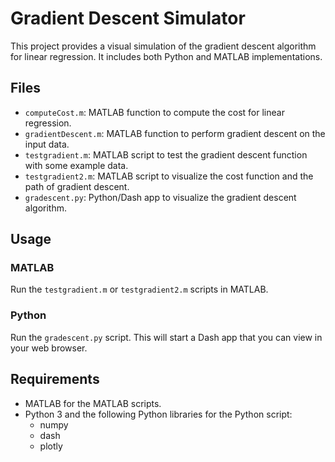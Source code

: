 # Gradient Descent Simulator

This project provides a visual simulation of the gradient descent algorithm for linear regression. It includes both Python and MATLAB implementations.

## Files

- `computeCost.m`: MATLAB function to compute the cost for linear regression.
- `gradientDescent.m`: MATLAB function to perform gradient descent on the input data.
- `testgradient.m`: MATLAB script to test the gradient descent function with some example data.
- `testgradient2.m`: MATLAB script to visualize the cost function and the path of gradient descent.
- `gradescent.py`: Python/Dash app to visualize the gradient descent algorithm.

## Usage

### MATLAB

Run the `testgradient.m` or `testgradient2.m` scripts in MATLAB.

### Python

Run the `gradescent.py` script. This will start a Dash app that you can view in your web browser.

## Requirements

- MATLAB for the MATLAB scripts.
- Python 3 and the following Python libraries for the Python script:
  - numpy
  - dash
  - plotly

